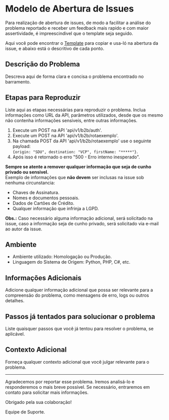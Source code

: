# Modelo de Abertura de Issues

Para realização de abertura de issues, de modo a facilitar a análise do problema reportado e receber um feedback mais rapido e com maior assertividade, é impreescindivel que o template seja seguido.

Aqui você pode encontrar o [Template](./issue-template.md) para copiar e usa-ló na abertura da issue, e abaixo está o descritivo de cada ponto.

## Descrição do Problema

Descreva aqui de forma clara e concisa o problema encontrado no barramento.

## Etapas para Reproduzir

Liste aqui as etapas necessárias para reproduzir o problema. Inclua informações como URL da API, parâmetros utilizados, desde que os mesmo não contenha informações sensiveis, entre outras informações.

1. Execute um POST na API 'api/v1/b2b/auth'.
2. Execute um POST na API 'api/v1/b2b/rotaexemplo'.
2. Na chamada POST da API 'api/v1/b2b/rotaexemplo' use o seguinte payload:  
`{origin: "SDU", destination: "VCP", firstName: "*****"}`.
3. Após isso é retornado o erro "500 - Erro interno inesperado".

__Sempre se atente a remover qualquer informação que seja de cunho privado ou sensivel.__  
Exemplo de informações que __não devem__ ser inclusas na issue sob nenhuma circunstancia:

- Chaves de Assinatura.
- Nomes e documentos pessoais.
- Dados de Cartões de Crédito.
- Qualquer informação que infrinja a LGPD.

__Obs.:__ Caso necessário alguma informação adicional, será solicitado na issue, caso a informação seja de cunho privado, será solicitado via e-mail ao autor da issue.

## Ambiente

- Ambiente utilizado: Homologação ou Produção.
- Linguagem do Sistema de Origem: Python, PHP, C#, etc.

## Informações Adicionais

Adicione qualquer informação adicional que possa ser relevante para a compreensão do problema, como mensagens de erro, logs ou outros detalhes.

## Passos já tentados para solucionar o problema

Liste quaisquer passos que você já tentou para resolver o problema, se aplicável.

## Contexto Adicional

Forneça qualquer contexto adicional que você julgar relevante para o problema.

---

Agradecemos por reportar esse problema. Iremos analisá-lo e responderemos o mais breve possível. Se necessário, entraremos em contato para solicitar mais informações.

Obrigado pela sua colaboração!

Equipe de Suporte.